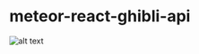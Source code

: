 # meteor-react-ghibli-api

![alt text](https://user-images.githubusercontent.com/25128995/56098082-3b1e0400-5ec2-11e9-9873-a84e5dfda7d3.png)
